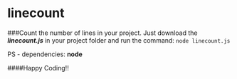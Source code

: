 # linecount
###Count the number of lines in your project.
Just download the **_linecount.js_** in your project folder and run the command: `node linecount.js`

PS - dependencies: **node**

####Happy Coding!!
